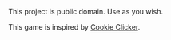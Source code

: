 This project is public domain. Use as you wish.

This game is inspired by [Cookie Clicker](http://orteil.dashnet.org/cookieclicker/).
